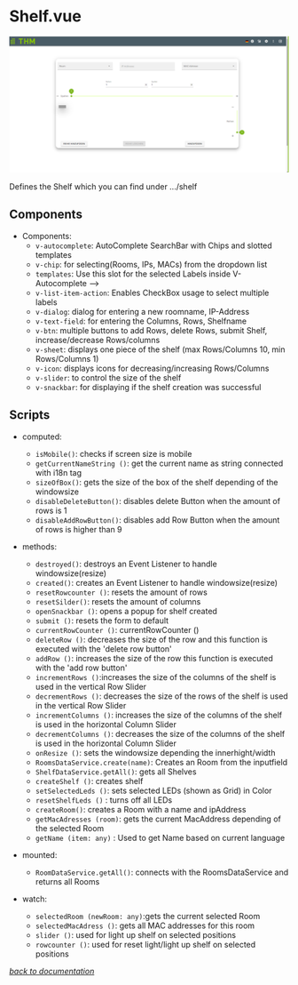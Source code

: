 # Shelf.vue
![Shelf create](../pictures/ShelfCreate/shelf.png)

Defines the Shelf which you can find under .../shelf

## Components
- Components:
  - `v-autocomplete`: AutoComplete SearchBar with Chips and slotted templates
  - `v-chip`: for selecting(Rooms, IPs, MACs) from the dropdown list
  - `templates`: Use this slot for the selected Labels inside V-Autocomplete -->
  - `v-list-item-action`: Enables CheckBox usage to select multiple labels
  - `v-dialog`: dialog for entering a new roomname, IP-Address
  - `v-text-field`:  for entering the Columns, Rows, Shelfname
  - `v-btn`: multiple buttons to add Rows, delete Rows, submit Shelf, increase/decrease Rows/columns
  - `v-sheet`: displays one piece of the shelf (max Rows/Columns 10, min Rows/Columns 1)
  - `v-icon`: displays icons for decreasing/increasing Rows/Columns
  - `v-slider`: to control the size of the shelf
  - `v-snackbar`: for displaying if the shelf creation was successful
    

## Scripts
- computed:
    - `isMobile()`: checks if screen size is mobile
    - `getCurrentNameString ()`: get the current name as string connected with i18n tag
    - `sizeOfBox()`: gets the size of the box of the shelf depending of the windowsize
    - `disableDeleteButton()`: disables delete Button when the amount of rows is 1
    - `disableAddRowButton()`: disables add Row Button when the amount of rows is higher than 9

- methods:
  - `destroyed()`: destroys an Event Listener to handle windowsize(resize)
  - `created()`: creates an Event Listener to handle windowsize(resize)
  - `resetRowcounter ()`: resets the amount of rows
  - `resetSilder()`: resets the amount of columns
  - `openSnackbar ()`: opens a popup for shelf created
  - `submit ()`: resets  the form to default
  - `currentRowCounter ()`: currentRowCounter ()
  - `deleteRow ()`: decreases the size of the row and this function is executed with the 'delete row button'
  - `addRow ()`: increases the size of the row this function is executed with the 'add row button'
  - `incrementRows ()`:increases the size of the columns of the shelf is used in the vertical Row Slider
  - `decrementRows ()`: decreases the size of the rows of the shelf is used in the vertical Row Slider
  - `incrementColumns ()`: increases the size of the columns of the shelf is used in the horizontal Column Slider
  - `decrementColumns ()`: decreases the size of the columns of the shelf is used in the horizontal Column Slider
  - `onResize ()`: sets the windowsize depending the innerhight/width
  - `RoomsDataService.create(name)`: Creates an Room from the inputfield
  - `ShelfDataService.getAll()`: gets all Shelves
  - `createShelf ()`: creates shelf
  - `setSelectedLeds ()`:  sets selected LEDs (shown as Grid) in Color
  - `resetShelfLeds ()` :  turns off all LEDs
  - `createRoom()`: creates a Room with a name and ipAddress
  - `getMacAdresses (room)`: gets the current MacAddress depending of the selected Room
  - `getName (item: any)` : Used to get Name based on current language 
- mounted: 
    - `RoomDataService.getAll()`: connects with the RoomsDataService and returns all Rooms

- watch:
  
    - `selectedRoom (newRoom: any)`:gets the current selected Room
    - `selectedMacAdress ()`: gets all MAC addresses for this room
    - `slider ()`:  used for light up shelf on selected positions
    - `rowcounter ()`: used for reset light/light up shelf on selected positions

[_back to documentation_](../)

